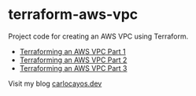 # terraform-aws-vpc

Project code for creating an AWS VPC using Terraform.

- [Terraforming an AWS VPC Part 1](https://carlocayos.dev/2020/07/terraforming-an-aws-vpc-part-1/)
- [Terraforming an AWS VPC Part 2](https://carlocayos.dev/2020/07/terraforming-an-aws-vpc-part-2/)
- [Terraforming an AWS VPC Part 3](https://carlocayos.dev/2020/07/terraforming-an-aws-vpc-part-3/)

Visit my blog [carlocayos.dev](https://carlocayos.dev)